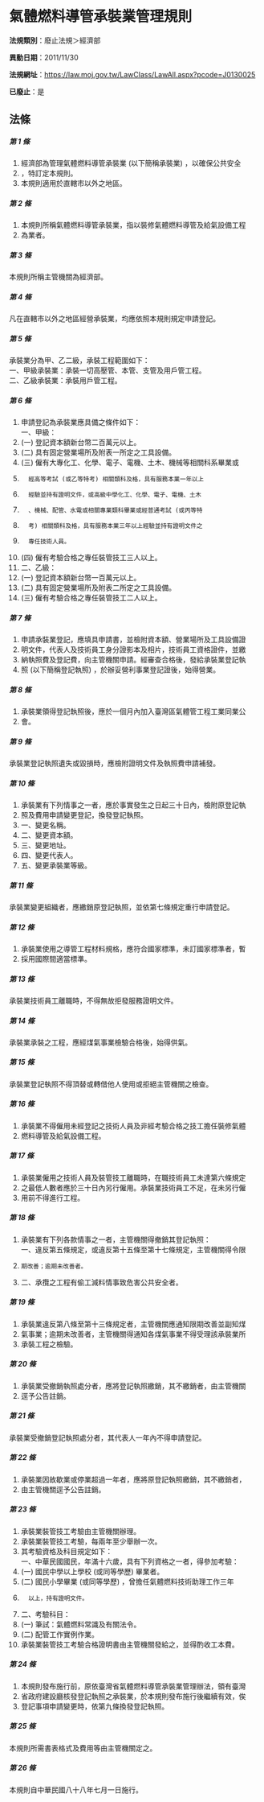 # 氣體燃料導管承裝業管理規則

**法規類別**：廢止法規＞經濟部

**異動日期**：2011/11/30  

**法規網址**：https://law.moj.gov.tw/LawClass/LawAll.aspx?pcode=J0130025

**已廢止**：是



## 法條
##### 第 1 條
1. 經濟部為管理氣體燃料導管承裝業 (以下簡稱承裝業) ，以確保公共安全
1. ，特訂定本規則。
1. 本規則適用於直轄市以外之地區。

##### 第 2 條
1. 本規則所稱氣體燃料導管承裝業，指以裝修氣體燃料導管及給氣設備工程
1. 為業者。

##### 第 3 條
本規則所稱主管機關為經濟部。

##### 第 4 條
凡在直轄市以外之地區經營承裝業，均應依照本規則規定申請登記。

##### 第 5 條
承裝業分為甲、乙二級，承裝工程範圍如下：  
一、甲級承裝業：承裝一切高壓管、本管、支管及用戶管工程。  
二、乙級承裝業：承裝用戶管工程。

##### 第 6 條
1. 申請登記為承裝業應具備之條件如下：  
一、甲級：
1.  (一) 登記資本額新台幣二百萬元以上。
1.  (二) 具有固定營業場所及附表一所定之工具設備。
1.  (三) 僱有大專化工、化學、電子、電機、土木、機械等相關科系畢業或
1.       經高等考試 (或乙等特考) 相關類科及格，具有服務本業一年以上
1.       經驗並持有證明文件，或高級中學化工、化學、電子、電機、土木
1.       、機械、配管、水電或相關專業類科畢業或經普通考試 (或丙等特
1.       考) 相關類科及格，具有服務本業三年以上經驗並持有證明文件之
1.       專任技術人員。
1.  (四) 僱有考驗合格之專任裝管技工三人以上。
1. 二、乙級：
1.  (一) 登記資本額新台幣一百萬元以上。
1.  (二) 具有固定營業場所及附表二所定之工具設備。
1.  (三) 僱有考驗合格之專任裝管技工二人以上。

##### 第 7 條
1. 申請承裝業登記，應填具申請書，並檢附資本額、營業場所及工具設備證
1. 明文件，代表人及技術員工身分證影本及相片，技術員工資格證件，並繳
1. 納執照費及登記費，向主管機關申請。經審查合格後，發給承裝業登記執
1. 照 (以下簡稱登記執照) ，於辦妥營利事業登記證後，始得營業。

##### 第 8 條
1. 承裝業領得登記執照後，應於一個月內加入臺灣區氣體管工程工業同業公
1. 會。

##### 第 9 條
承裝業登記執照遺失或毀損時，應檢附證明文件及執照費申請補發。

##### 第 10 條
1. 承裝業有下列情事之一者，應於事實發生之日起三十日內，檢附原登記執
1. 照及費用申請變更登記，換發登記執照。
1. 一、變更名稱。
1. 二、變更資本額。
1. 三、變更地址。
1. 四、變更代表人。
1. 五、變更承裝業等級。

##### 第 11 條
承裝業變更組織者，應繳銷原登記執照，並依第七條規定重行申請登記。

##### 第 12 條
1. 承裝業使用之導管工程材料規格，應符合國家標準，未訂國家標準者，暫
1. 採用國際間適當標準。

##### 第 13 條
承裝業技術員工離職時，不得無故拒發服務證明文件。

##### 第 14 條
承裝業承裝之工程，應經煤氣事業檢驗合格後，始得供氣。

##### 第 15 條
承裝業登記執照不得頂替或轉借他人使用或拒絕主管機關之檢查。

##### 第 16 條
1. 承裝業不得僱用未經登記之技術人員及非經考驗合格之技工擔任裝修氣體
1. 燃料導管及給氣設備工程。

##### 第 17 條
1. 承裝業僱用之技術人員及裝管技工離職時，在職技術員工未達第六條規定
1. 之最低人數者應於三十日內另行僱用。承裝業技術員工不足，在未另行僱
1. 用前不得進行工程。

##### 第 18 條
1. 承裝業有下列各款情事之一者，主管機關得撤銷其登記執照：  
一、違反第五條規定，或違反第十五條至第十七條規定，主管機關得令限
1.     期改善；逾期未改善者。
1. 二、承攬之工程有偷工減料情事致危害公共安全者。

##### 第 19 條
1. 承裝業違反第八條至第十三條規定者，主管機關應通知限期改善並副知煤
1. 氣事業；逾期未改善者，主管機關得通知各煤氣事業不得受理該承裝業所
1. 承裝工程之檢驗。

##### 第 20 條
1. 承裝業受撤銷執照處分者，應將登記執照繳銷，其不繳銷者，由主管機關
1. 逕予公告註銷。

##### 第 21 條
承裝業受撤銷登記執照處分者，其代表人一年內不得申請登記。

##### 第 22 條
1. 承裝業因故歇業或停業超過一年者，應將原登記執照繳銷，其不繳銷者，
1. 由主管機關逕予公告註銷。

##### 第 23 條
1. 承裝業裝管技工考驗由主管機關辦理。
1. 承裝業裝管技工考驗，每兩年至少舉辦一次。
1. 其考驗資格及科目規定如下：  
一、中華民國國民，年滿十六歲，具有下列資格之一者，得參加考驗：
1.  (一) 國民中學以上學校 (或同等學歷) 畢業者。
1.  (二) 國民小學畢業 (或同等學歷) ，曾擔任氣體燃料技術助理工作三年
1.       以上，持有證明文件。
1. 二、考驗科目：
1.  (一) 筆試：氣體燃料常識及有關法令。
1.  (二) 配管工作實例作業。
1. 承裝業裝管技工考驗合格證明書由主管機關發給之，並得酌收工本費。

##### 第 24 條
1. 本規則發布施行前，原依臺灣省氣體燃料導管承裝業管理辦法，領有臺灣
1. 省政府建設廳核發登記執照之承裝業，於本規則發布施行後繼續有效，俟
1. 登記事項申請變更時，依第九條換發登記執照。

##### 第 25 條
本規則所需書表格式及費用等由主管機關定之。

##### 第 26 條
本規則自中華民國八十八年七月一日施行。


